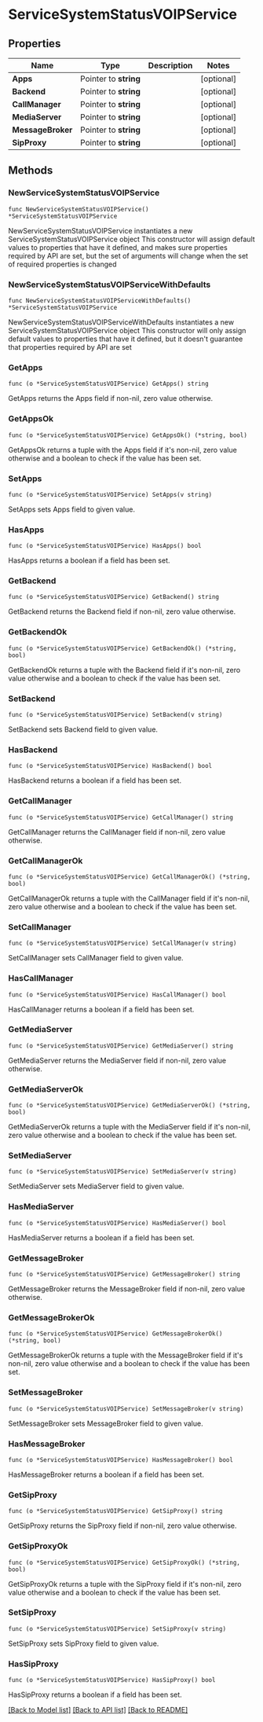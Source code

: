 # ServiceSystemStatusVOIPService

## Properties

Name | Type | Description | Notes
------------ | ------------- | ------------- | -------------
**Apps** | Pointer to **string** |  | [optional] 
**Backend** | Pointer to **string** |  | [optional] 
**CallManager** | Pointer to **string** |  | [optional] 
**MediaServer** | Pointer to **string** |  | [optional] 
**MessageBroker** | Pointer to **string** |  | [optional] 
**SipProxy** | Pointer to **string** |  | [optional] 

## Methods

### NewServiceSystemStatusVOIPService

`func NewServiceSystemStatusVOIPService() *ServiceSystemStatusVOIPService`

NewServiceSystemStatusVOIPService instantiates a new ServiceSystemStatusVOIPService object
This constructor will assign default values to properties that have it defined,
and makes sure properties required by API are set, but the set of arguments
will change when the set of required properties is changed

### NewServiceSystemStatusVOIPServiceWithDefaults

`func NewServiceSystemStatusVOIPServiceWithDefaults() *ServiceSystemStatusVOIPService`

NewServiceSystemStatusVOIPServiceWithDefaults instantiates a new ServiceSystemStatusVOIPService object
This constructor will only assign default values to properties that have it defined,
but it doesn't guarantee that properties required by API are set

### GetApps

`func (o *ServiceSystemStatusVOIPService) GetApps() string`

GetApps returns the Apps field if non-nil, zero value otherwise.

### GetAppsOk

`func (o *ServiceSystemStatusVOIPService) GetAppsOk() (*string, bool)`

GetAppsOk returns a tuple with the Apps field if it's non-nil, zero value otherwise
and a boolean to check if the value has been set.

### SetApps

`func (o *ServiceSystemStatusVOIPService) SetApps(v string)`

SetApps sets Apps field to given value.

### HasApps

`func (o *ServiceSystemStatusVOIPService) HasApps() bool`

HasApps returns a boolean if a field has been set.

### GetBackend

`func (o *ServiceSystemStatusVOIPService) GetBackend() string`

GetBackend returns the Backend field if non-nil, zero value otherwise.

### GetBackendOk

`func (o *ServiceSystemStatusVOIPService) GetBackendOk() (*string, bool)`

GetBackendOk returns a tuple with the Backend field if it's non-nil, zero value otherwise
and a boolean to check if the value has been set.

### SetBackend

`func (o *ServiceSystemStatusVOIPService) SetBackend(v string)`

SetBackend sets Backend field to given value.

### HasBackend

`func (o *ServiceSystemStatusVOIPService) HasBackend() bool`

HasBackend returns a boolean if a field has been set.

### GetCallManager

`func (o *ServiceSystemStatusVOIPService) GetCallManager() string`

GetCallManager returns the CallManager field if non-nil, zero value otherwise.

### GetCallManagerOk

`func (o *ServiceSystemStatusVOIPService) GetCallManagerOk() (*string, bool)`

GetCallManagerOk returns a tuple with the CallManager field if it's non-nil, zero value otherwise
and a boolean to check if the value has been set.

### SetCallManager

`func (o *ServiceSystemStatusVOIPService) SetCallManager(v string)`

SetCallManager sets CallManager field to given value.

### HasCallManager

`func (o *ServiceSystemStatusVOIPService) HasCallManager() bool`

HasCallManager returns a boolean if a field has been set.

### GetMediaServer

`func (o *ServiceSystemStatusVOIPService) GetMediaServer() string`

GetMediaServer returns the MediaServer field if non-nil, zero value otherwise.

### GetMediaServerOk

`func (o *ServiceSystemStatusVOIPService) GetMediaServerOk() (*string, bool)`

GetMediaServerOk returns a tuple with the MediaServer field if it's non-nil, zero value otherwise
and a boolean to check if the value has been set.

### SetMediaServer

`func (o *ServiceSystemStatusVOIPService) SetMediaServer(v string)`

SetMediaServer sets MediaServer field to given value.

### HasMediaServer

`func (o *ServiceSystemStatusVOIPService) HasMediaServer() bool`

HasMediaServer returns a boolean if a field has been set.

### GetMessageBroker

`func (o *ServiceSystemStatusVOIPService) GetMessageBroker() string`

GetMessageBroker returns the MessageBroker field if non-nil, zero value otherwise.

### GetMessageBrokerOk

`func (o *ServiceSystemStatusVOIPService) GetMessageBrokerOk() (*string, bool)`

GetMessageBrokerOk returns a tuple with the MessageBroker field if it's non-nil, zero value otherwise
and a boolean to check if the value has been set.

### SetMessageBroker

`func (o *ServiceSystemStatusVOIPService) SetMessageBroker(v string)`

SetMessageBroker sets MessageBroker field to given value.

### HasMessageBroker

`func (o *ServiceSystemStatusVOIPService) HasMessageBroker() bool`

HasMessageBroker returns a boolean if a field has been set.

### GetSipProxy

`func (o *ServiceSystemStatusVOIPService) GetSipProxy() string`

GetSipProxy returns the SipProxy field if non-nil, zero value otherwise.

### GetSipProxyOk

`func (o *ServiceSystemStatusVOIPService) GetSipProxyOk() (*string, bool)`

GetSipProxyOk returns a tuple with the SipProxy field if it's non-nil, zero value otherwise
and a boolean to check if the value has been set.

### SetSipProxy

`func (o *ServiceSystemStatusVOIPService) SetSipProxy(v string)`

SetSipProxy sets SipProxy field to given value.

### HasSipProxy

`func (o *ServiceSystemStatusVOIPService) HasSipProxy() bool`

HasSipProxy returns a boolean if a field has been set.


[[Back to Model list]](../README.md#documentation-for-models) [[Back to API list]](../README.md#documentation-for-api-endpoints) [[Back to README]](../README.md)


